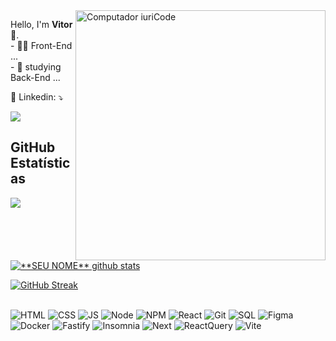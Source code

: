 <img src="https://raw.githubusercontent.com/MicaelliMedeiros/micaellimedeiros/master/image/computer-illustration.png" min-width="400px" max-width="400px" width="400px" align="right" alt="Computador iuriCode">

<p align="left"> 
  Hello, I'm <strong>Vitor</strong> 👋.  <br>
- 👨‍💻 Front-End ... <br>
- 📘 studying Back-End ... <br>
</p>

<p align="left">
  💌 Linkedin: ⤵️
</p>

<p align="left">
  <a href="https://www.linkedin.com/in/vitor-santos-5744861b2/" alt="Linkedin">
  <img src="https://img.shields.io/badge/-Linkedin-0e76a8?style=flat-square&logo=Linkedin&logoColor=white&link=LINK-DO-SEU-LINKEDIN" /></a>
</p>  
 
 ## **GitHub Estatísticas**

<a href="https://github.com/vitorFRE">
  <img align="center" src="https://github-readme-stats.vercel.app/api/top-langs/?username=vitorfre&theme=dracula&hide_langs_below=1" />
</a>

<a href="https://github.com/vitorFRE">
 <img align="center" src="https://github-readme-stats.vercel.app/api?username=vitorfre&show_icons=true&theme=dracula&line_height=27" alt="**SEU NOME** github stats"/>
</a>

[![GitHub Streak](https://streak-stats.demolab.com?user=vitorFRE&theme=neon-palenight&locale=pt_BR&date_format=j%2Fn%5B%2FY%5D)](https://git.io/streak-stats)
  
<div align="left" style="display: inline_block"><br>
  <img  alt="HTML" src="https://img.shields.io/badge/HTML-239120?style=for-the-badge&logo=html5&logoColor=white">
  <img  alt="CSS"  src="https://img.shields.io/badge/CSS-239120?&style=for-the-badge&logo=css3&logoColor=white">
  <img  alt="JS" src="https://img.shields.io/badge/JavaScript-F7DF1E?style=for-the-badge&logo=javascript&logoColor=black">
  <img  alt="Node" src="https://img.shields.io/badge/Node.js-339933?style=for-the-badge&logo=nodedotjs&logoColor=white">
  <img  alt="NPM" src="https://img.shields.io/badge/npm-CB3837?style=for-the-badge&logo=npm&logoColor=white">
  <img  alt="React" src="https://img.shields.io/badge/React-20232A?style=for-the-badge&logo=react&logoColor=61DAFB">
  <img  alt="Git" src="https://img.shields.io/badge/Git-E34F26?style=for-the-badge&logo=git&logoColor=white">
  <img  alt="SQL" src="https://img.shields.io/badge/MySQL-005C84?style=for-the-badge&logo=mysql&logoColor=white">
  <img  alt="Figma" src="https://img.shields.io/badge/Figma-F24E1E?style=for-the-badge&logo=figma&logoColor=white">
  <img  alt="Docker" src="https://img.shields.io/badge/Docker-2CA5E0?style=for-the-badge&logo=docker&logoColor=white">
  <img  alt="Fastify" src="https://img.shields.io/badge/fastify-202020?style=for-the-badge&logo=fastify&logoColor=white">
  <img  alt="Insomnia" src="https://img.shields.io/badge/Insomnia-5849be?style=for-the-badge&logo=Insomnia&logoColor=white">
  <img  alt="Next" src="https://img.shields.io/badge/next.js-000000?style=for-the-badge&logo=nextdotjs&logoColor=white">
  <img  alt="ReactQuery" src="https://img.shields.io/badge/React_Query-FF4154?style=for-the-badge&logo=React_Query&logoColor=white">
  <img  alt="Vite" src="https://img.shields.io/badge/Vite-B73BFE?style=for-the-badge&logo=vite&logoColor=FFD62E">
</div>
 
